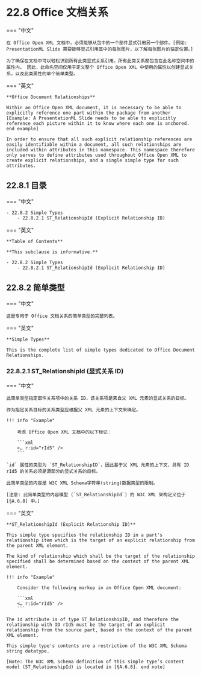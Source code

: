 # 22.8 Office 文档关系

=== "中文"

    在 Office Open XML 文档中，必须能够从包中的一个部件显式引用另一个部件。[例如: PresentationML Slide 需要能够显式引用其中的每张图片，以了解每张图片的锚定位置。]

    为了确保在文档中可以轻松识别所有此类显式关系引用，所有此类关系都包含在此名称空间中的属性内。 因此，此命名空间仅用于定义整个 Office Open XML 中使用的属性以创建显式关系，以及此类属性的单个简单类型。

=== "英文"

    **Office Document Relationships**

    Within an Office Open XML document, it is necessary to be able to explicitly reference one part within the package from another [Example: A PresentationML Slide needs to be able to explicitly reference each picture within it to know where each one is anchored. end example]
    
    In order to ensure that all such explicit relationship references are easily identifiable within a document, all such relationships are included within attributes in this namespace. This namespace therefore only serves to define attributes used throughout Office Open XML to create explicit relationships, and a single simple type for such attributes.

## 22.8.1 目录

=== "中文"

    - 22.8.2 Simple Types
        - 22.8.2.1 ST_RelationshipId (Explicit Relationship ID)

=== "英文"

    **Table of Contents**

    **This subclause is informative.**

    - 22.8.2 Simple Types
        - 22.8.2.1 ST_RelationshipId (Explicit Relationship ID)

## 22.8.2 简单类型

=== "中文"

    这是专用于 Office 文档关系的简单类型的完整列表。

=== "英文"

    **Simple Types**

    This is the complete list of simple types dedicated to Office Document Relationships.

### 22.8.2.1 ST_RelationshipId (显式关系 ID)

=== "中文"

    此简单类型指定部件关系项中的关系 ID，该关系项是来自父 XML 元素的显式关系的目标。

    作为指定关系目标的关系类型应根据父 XML 元素的上下文来确定。

    !!! info "Example"
    
        考虑 Office Open XML 文档中的以下标记：

        ```xml
        <… r:id="rId5" />
        ```

    `id` 属性的类型为 `ST_RelationshipID`，因此基于父 XML 元素的上下文，具有 ID rId5 的关系必须是源部分的显式关系的目标。
    
    此简单类型的内容是 W3C XML Schema字符串(string)数据类型的限制。

    [注意: 此简单类型的内容模型 (`ST_RelationshipId`) 的 W3C XML 架构定义位于 [§A.6.8] 中。]

=== "英文"

    **ST_RelationshipId (Explicit Relationship ID)**
    
    This simple type specifies the relationship ID in a part's relationship item which is the target of an explicit relationship from the parent XML element.

    The kind of relationship which shall be the target of the relationship specified shall be determined based on the context of the parent XML element.

    !!! info "Example"
    
        Consider the following markup in an Office Open XML document:

        ```xml
        <… r:id="rId5" />
        ```

    The id attribute is of type ST_RelationshipID, and therefore the relationship with ID rId5 must be the target of an explicit relationship from the source part, based on the context of the parent XML element.

    This simple type's contents are a restriction of the W3C XML Schema string datatype.

    [Note: The W3C XML Schema definition of this simple type’s content model (ST_RelationshipId) is located in [§A.6.8]. end note]
